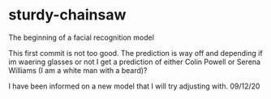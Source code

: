 # sturdy-chainsaw
The beginning of a facial recognition model


This first commit is not too good. The prediction is way off and depending if im waering glasses or not I get a prediction of either Colin Powell or Serena Williams (I am a white man with a beard)? 

I have been informed on a new model that I will try adjusting with. 09/12/20 

